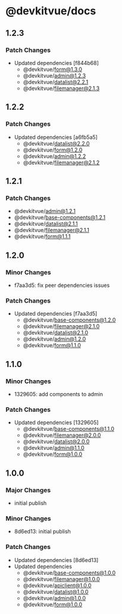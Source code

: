 # @devkitvue/docs

## 1.2.3

### Patch Changes

- Updated dependencies [f844b68]
  - @devkitvue/form@1.3.0
  - @devkitvue/admin@1.2.3
  - @devkitvue/datalist@2.2.1
  - @devkitvue/filemanager@2.1.3

## 1.2.2

### Patch Changes

- Updated dependencies [a6fb5a5]
  - @devkitvue/datalist@2.2.0
  - @devkitvue/form@1.2.0
  - @devkitvue/admin@1.2.2
  - @devkitvue/filemanager@2.1.2

## 1.2.1

### Patch Changes

- @devkitvue/admin@1.2.1
- @devkitvue/base-components@1.2.1
- @devkitvue/datalist@2.1.1
- @devkitvue/filemanager@2.1.1
- @devkitvue/form@1.1.1

## 1.2.0

### Minor Changes

- f7aa3d5: fix peer dependencies issues

### Patch Changes

- Updated dependencies [f7aa3d5]
  - @devkitvue/base-components@1.2.0
  - @devkitvue/filemanager@2.1.0
  - @devkitvue/datalist@2.1.0
  - @devkitvue/admin@1.2.0
  - @devkitvue/form@1.1.0

## 1.1.0

### Minor Changes

- 1329605: add components to admin

### Patch Changes

- Updated dependencies [1329605]
  - @devkitvue/base-components@1.1.0
  - @devkitvue/filemanager@2.0.0
  - @devkitvue/datalist@2.0.0
  - @devkitvue/admin@1.1.0
  - @devkitvue/form@1.0.0

## 1.0.0

### Major Changes

- initial publish

### Minor Changes

- 8d6ed13: initial publish

### Patch Changes

- Updated dependencies [8d6ed13]
- Updated dependencies
  - @devkitvue/base-components@1.0.0
  - @devkitvue/filemanager@1.0.0
  - @devkitvue/apiclient@1.0.0
  - @devkitvue/datalist@1.0.0
  - @devkitvue/admin@1.0.0
  - @devkitvue/form@1.0.0
